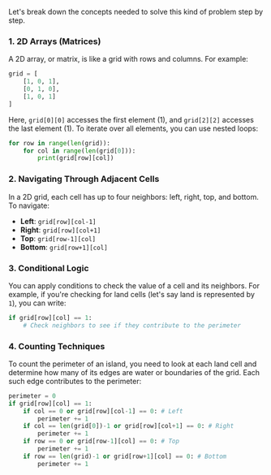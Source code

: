 Let's break down the concepts needed to solve this kind of problem step by step.

### 1. **2D Arrays (Matrices)**

A 2D array, or matrix, is like a grid with rows and columns. For example:

```python
grid = [
    [1, 0, 1],
    [0, 1, 0],
    [1, 0, 1]
]
```

Here, `grid[0][0]` accesses the first element (1), and `grid[2][2]` accesses the last element (1). To iterate over all elements, you can use nested loops:

```python
for row in range(len(grid)):
    for col in range(len(grid[0])):
        print(grid[row][col])
```

### 2. **Navigating Through Adjacent Cells**

In a 2D grid, each cell has up to four neighbors: left, right, top, and bottom. To navigate:

- **Left**: `grid[row][col-1]`
- **Right**: `grid[row][col+1]`
- **Top**: `grid[row-1][col]`
- **Bottom**: `grid[row+1][col]`

### 3. **Conditional Logic**

You can apply conditions to check the value of a cell and its neighbors. For example, if you're checking for land cells (let's say land is represented by `1`), you can write:

```python
if grid[row][col] == 1:
    # Check neighbors to see if they contribute to the perimeter
```

### 4. **Counting Techniques**

To count the perimeter of an island, you need to look at each land cell and determine how many of its edges are water or boundaries of the grid. Each such edge contributes to the perimeter:

```python
perimeter = 0
if grid[row][col] == 1:
    if col == 0 or grid[row][col-1] == 0: # Left
        perimeter += 1
    if col == len(grid[0])-1 or grid[row][col+1] == 0: # Right
        perimeter += 1
    if row == 0 or grid[row-1][col] == 0: # Top
        perimeter += 1
    if row == len(grid)-1 or grid[row+1][col] == 0: # Bottom
        perimeter += 1
```
